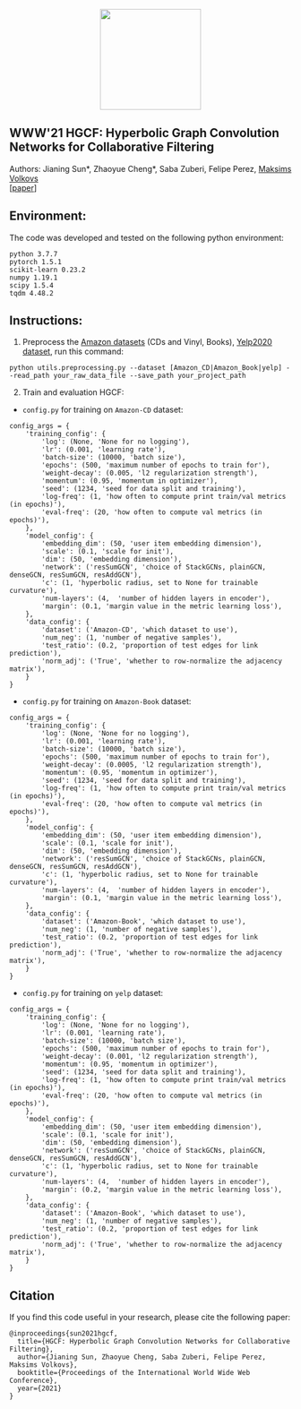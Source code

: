 <p align="center">
<a href="https://layer6.ai/"><img src="https://github.com/layer6ai-labs/DropoutNet/blob/master/logs/logobox.jpg" width="180"></a>
</p>

## WWW'21 HGCF: Hyperbolic Graph Convolution Networks for Collaborative Filtering

Authors: Jianing Sun*, Zhaoyue Cheng*, Saba Zuberi, Felipe Perez, [Maksims Volkovs](http://www.cs.toronto.edu/~mvolkovs)  
[[paper](http://www.cs.toronto.edu/~mvolkovs/www2021_hgcf.pdf)]


<a name="Environment"/>

## Environment:

The code was developed and tested on the following python environment:
```
python 3.7.7
pytorch 1.5.1
scikit-learn 0.23.2
numpy 1.19.1
scipy 1.5.4
tqdm 4.48.2
```
<a name="instructions"/>

## Instructions:

1. Preprocess the [Amazon datasets](http://jmcauley.ucsd.edu/data/amazon) (CDs and Vinyl, Books), [Yelp2020 dataset](https://www.yelp.com/dataset/download), run this command:
```
python utils.preprocessing.py --dataset [Amazon_CD|Amazon_Book|yelp] --read_path your_raw_data_file --save_path your_project_path
```

2. Train and evaluation HGCF:
- `config.py` for training on `Amazon-CD` dataset:
```
config_args = {
    'training_config': {
        'log': (None, 'None for no logging'),
        'lr': (0.001, 'learning rate'),
        'batch-size': (10000, 'batch size'),
        'epochs': (500, 'maximum number of epochs to train for'),
        'weight-decay': (0.005, 'l2 regularization strength'),
        'momentum': (0.95, 'momentum in optimizer'),
        'seed': (1234, 'seed for data split and training'),
        'log-freq': (1, 'how often to compute print train/val metrics (in epochs)'),
        'eval-freq': (20, 'how often to compute val metrics (in epochs)'),
    },
    'model_config': {
        'embedding_dim': (50, 'user item embedding dimension'),
        'scale': (0.1, 'scale for init'),
        'dim': (50, 'embedding dimension'),
        'network': ('resSumGCN', 'choice of StackGCNs, plainGCN, denseGCN, resSumGCN, resAddGCN'),
        'c': (1, 'hyperbolic radius, set to None for trainable curvature'),
        'num-layers': (4,  'number of hidden layers in encoder'),
        'margin': (0.1, 'margin value in the metric learning loss'),
    },
    'data_config': {
        'dataset': ('Amazon-CD', 'which dataset to use'),
        'num_neg': (1, 'number of negative samples'),
        'test_ratio': (0.2, 'proportion of test edges for link prediction'),
        'norm_adj': ('True', 'whether to row-normalize the adjacency matrix'),
    }
}
```

- `config.py` for training on `Amazon-Book` dataset:
```
config_args = {
    'training_config': {
        'log': (None, 'None for no logging'),
        'lr': (0.001, 'learning rate'),
        'batch-size': (10000, 'batch size'),
        'epochs': (500, 'maximum number of epochs to train for'),
        'weight-decay': (0.0005, 'l2 regularization strength'),
        'momentum': (0.95, 'momentum in optimizer'),
        'seed': (1234, 'seed for data split and training'),
        'log-freq': (1, 'how often to compute print train/val metrics (in epochs)'),
        'eval-freq': (20, 'how often to compute val metrics (in epochs)'),
    },
    'model_config': {
        'embedding_dim': (50, 'user item embedding dimension'),
        'scale': (0.1, 'scale for init'),
        'dim': (50, 'embedding dimension'),
        'network': ('resSumGCN', 'choice of StackGCNs, plainGCN, denseGCN, resSumGCN, resAddGCN'),
        'c': (1, 'hyperbolic radius, set to None for trainable curvature'),
        'num-layers': (4,  'number of hidden layers in encoder'),
        'margin': (0.1, 'margin value in the metric learning loss'),
    },
    'data_config': {
        'dataset': ('Amazon-Book', 'which dataset to use'),
        'num_neg': (1, 'number of negative samples'),
        'test_ratio': (0.2, 'proportion of test edges for link prediction'),
        'norm_adj': ('True', 'whether to row-normalize the adjacency matrix'),
    }
}
```

- `config.py` for training on `yelp` dataset:
```
config_args = {
    'training_config': {
        'log': (None, 'None for no logging'),
        'lr': (0.001, 'learning rate'),
        'batch-size': (10000, 'batch size'),
        'epochs': (500, 'maximum number of epochs to train for'),
        'weight-decay': (0.001, 'l2 regularization strength'),
        'momentum': (0.95, 'momentum in optimizer'),
        'seed': (1234, 'seed for data split and training'),
        'log-freq': (1, 'how often to compute print train/val metrics (in epochs)'),
        'eval-freq': (20, 'how often to compute val metrics (in epochs)'),
    },
    'model_config': {
        'embedding_dim': (50, 'user item embedding dimension'),
        'scale': (0.1, 'scale for init'),
        'dim': (50, 'embedding dimension'),
        'network': ('resSumGCN', 'choice of StackGCNs, plainGCN, denseGCN, resSumGCN, resAddGCN'),
        'c': (1, 'hyperbolic radius, set to None for trainable curvature'),
        'num-layers': (4,  'number of hidden layers in encoder'),
        'margin': (0.2, 'margin value in the metric learning loss'),
    },
    'data_config': {
        'dataset': ('Amazon-Book', 'which dataset to use'),
        'num_neg': (1, 'number of negative samples'),
        'test_ratio': (0.2, 'proportion of test edges for link prediction'),
        'norm_adj': ('True', 'whether to row-normalize the adjacency matrix'),
    }
}
```
<a name="citation"/>

## Citation

If you find this code useful in your research, please cite the following paper:

    @inproceedings{sun2021hgcf,
      title={HGCF: Hyperbolic Graph Convolution Networks for Collaborative Filtering},
      author={Jianing Sun, Zhaoyue Cheng, Saba Zuberi, Felipe Perez, Maksims Volkovs},
      booktitle={Proceedings of the International World Wide Web Conference},
      year={2021}
    }


